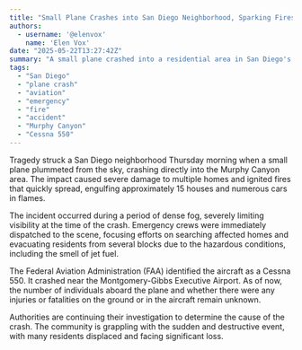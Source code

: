 ```yaml
---
title: "Small Plane Crashes into San Diego Neighborhood, Sparking Fires and Forcing Evacuations"
authors:
  - username: '@elenvox'
    name: 'Elen Vox'
date: "2025-05-22T13:27:42Z"
summary: "A small plane crashed into a residential area in San Diego's Murphy Canyon neighborhood, causing significant damage, setting homes and cars ablaze, and prompting immediate evacuations."
tags:
  - "San Diego"
  - "plane crash"
  - "aviation"
  - "emergency"
  - "fire"
  - "accident"
  - "Murphy Canyon"
  - "Cessna 550"
---
```


Tragedy struck a San Diego neighborhood Thursday morning when a small plane plummeted from the sky, crashing directly into the Murphy Canyon area. The impact caused severe damage to multiple homes and ignited fires that quickly spread, engulfing approximately 15 houses and numerous cars in flames.

The incident occurred during a period of dense fog, severely limiting visibility at the time of the crash. Emergency crews were immediately dispatched to the scene, focusing efforts on searching affected homes and evacuating residents from several blocks due to the hazardous conditions, including the smell of jet fuel.

The Federal Aviation Administration (FAA) identified the aircraft as a Cessna 550. It crashed near the Montgomery-Gibbs Executive Airport. As of now, the number of individuals aboard the plane and whether there were any injuries or fatalities on the ground or in the aircraft remain unknown.

Authorities are continuing their investigation to determine the cause of the crash. The community is grappling with the sudden and destructive event, with many residents displaced and facing significant loss.
